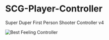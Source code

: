 # SCG-Player-Controller
Super Duper First Person Shooter Controller v4

![Best Feeling Controller](https://github.com/SpawnCampGames/SCG-Player-Controller/blob/main/SCG_Controller.png?raw=true)

